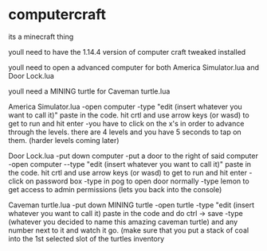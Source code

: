 # computercraft
its a minecraft thing

youll need to have the 1.14.4 version of computer craft tweaked installed

youll need to open a advanced computer for both America Simulator.lua and Door Lock.lua

youll need a MINING turtle for Caveman turtle.lua

America Simulator.lua
-open computer
-type "edit (insert whatever you want to call it)" paste in the code. hit crtl and use arrow keys (or wasd) to get to run and hit enter
-you have to click on the x's in order to advance through the levels.
there are 4 levels and you have 5 seconds to tap on them. (harder levels coming later)

Door Lock.lua
-put down computer
-put a door to the right of said computer
-open computer
--type "edit (insert whatever you want to call it)" paste in the code. hit crtl and use arrow keys (or wasd) to get to run and hit enter
-click on password box
-type in pog to open door normally
-type lemon to get access to admin permissions (lets you back into the console)

Caveman turtle.lua
-put down MINING turtle 
-open turtle
-type "edit (insert whatever you want to call it) paste in the code and do ctrl -> save
-type (whatever you decided to name this amazing caveman turtle) and any number next to it and watch it go. (make sure that you put a stack of coal into the 1st selected slot of the turtles inventory

